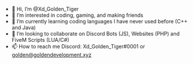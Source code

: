- 👋 Hi, I’m @Xd_Golden_Tiger
- 👀 I’m interested in coding, gaming, and making friends
- 🌱 I’m currently learning coding languages I have never used before (C++ and Java)
- 💞️ I’m looking to collaborate on Discord Bots (JS), Websites (PHP) and FiveM Scripts (LUA/C#)
- 📫 How to reach me Discord: Xd_Golden_Tiger#0001 or golden@goldendevelopment.xyz
